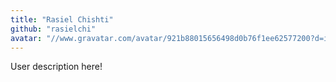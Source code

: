 ```yaml
---
title: "Rasiel Chishti"
github: "rasielchi"
avatar: "//www.gravatar.com/avatar/921b88015656498d0b76f1ee62577200?d=identicon"
---
```


User description here!
